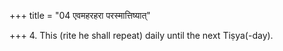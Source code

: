 +++
title = "04 एवमहरहरा परस्मात्तिष्यात्"

+++
4. This (rite he shall repeat) daily until the next Tiṣya(-day).
